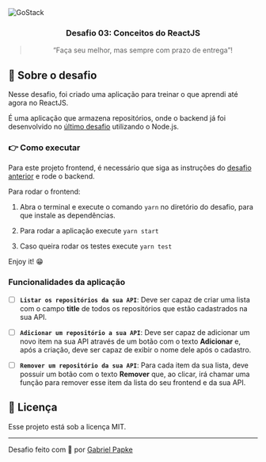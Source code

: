 <img alt="GoStack" src="https://storage.googleapis.com/golden-wind/bootcamp-gostack/header-desafios.png" />

<h3 align="center">
  Desafio 03: Conceitos do ReactJS
</h3>

<blockquote align="center">“Faça seu melhor, mas sempre com prazo de entrega”!</blockquote>

## :rocket: Sobre o desafio

Nesse desafio, foi criado uma aplicação para treinar o que aprendi até agora no ReactJS.

É uma aplicação que armazena repositórios, onde o backend já foi desenvolvido no [último desafio](https://github.com/gabrielpapke/bootcamp-gostack-desafio-02) utilizando o Node.js.

### 👉 Como executar
Para este projeto frontend, é necessário que siga as instruções do [desafio anterior](https://github.com/gabrielpapke/bootcamp-gostack-desafio-02) e rode o backend.

Para rodar o frontend:
1. Abra o terminal e execute o comando `yarn` no diretório do desafio, para que instale as dependências.

2. Para rodar a aplicação execute `yarn start`

3. Caso queira rodar os testes execute `yarn test`

Enjoy it! 😁

### Funcionalidades da aplicação

- [ ] **`Listar os repositórios da sua API`**: Deve ser capaz de criar uma lista com o campo **title** de todos os repositórios que estão cadastrados na sua API.

- [ ] **`Adicionar um repositório a sua API`**: Deve ser capaz de adicionar um novo item na sua API através de um botão com o texto **Adicionar** e, após a criação, deve ser capaz de exibir o nome dele após o cadastro.

- [ ] **`Remover um repositório da sua API`**: Para cada item da sua lista, deve possuir um botão com o texto **Remover** que, ao clicar, irá chamar uma função para remover esse item da lista do seu frontend e da sua API.

## :memo: Licença

Esse projeto está sob a licença MIT.

---

Desafio feito com 💜 por [Gabriel Papke](https://linkedin.com/in/gabrielpapke/)
